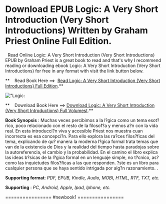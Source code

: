  **Download EPUB Logic: A Very Short Introduction (Very Short Introductions) Written by Graham Priest Online Full Edition.**
===========================================================================================================================

  Read Online Logic: A Very Short Introduction (Very Short Introductions) EPUB by Graham Priest is a great book to read and that's why I recommend reading or downloading ebook Logic: A Very Short Introduction (Very Short Introductions) for free in any format with visit the link button below.

**    Read Book Here ==>  [Read Logic: A Very Short Introduction (Very Short Introductions) Full Edition](https://newbookintheword.blogspot.com/id/0198811705).**

![\"Logic:](\"https://i.gr-assets.com/images/S/compressed.photo.goodreads.com/books/1497288756l/35340255.jpg\")

**    Download Book Here ==> [Download Logic: A Very Short Introduction (Very Short Introductions) Full Volumest](https://newbookintheword.blogspot.com/id/0198811705).**

**Book Synopsis** : Muchas veces percibimos a la l?gica como un tema esot?rico, poco relacionado con el resto de la filosof?a y menos a?n con la vida real. En esta introducci?n viva y accesible Priest nos muestra cuan incorrecta es esa concepci?n. Para ello explora las ra?ces filos?ficas del tema, explicando de qu? manera la moderna l?gica formal trata temas que van de la existencia de Dios y la realidad del tiempo hasta paradojas sobre la autoreferencia, el cambio y la probabilidad. En el camino el libro explica las ideas b?sicas de la l?gica formal en un lenguaje simple, no t?cnico, as? como las inquietudes filos?ficas a las que responden. ?ste es un libro para cualquier persona que se haya sentido intrigada por alg?n razonamiento. .

**Supporting format**: _PDF, EPUB, Kindle, Audio, MOBI, HTML, RTF, TXT, etc._

**Supporting** : _PC, Android, Apple, Ipad, Iphone, etc._

================ #newbook1 ================